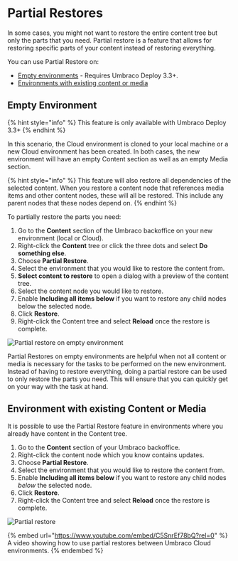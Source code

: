 # Partial Restores

In some cases, you might not want to restore the entire content tree but only the parts that you need. Partial restore is a feature that allows for restoring specific parts of your content instead of restoring everything.

You can use Partial Restore on:

* [Empty environments](partial-restore.md#empty-environment) - Requires Umbraco Deploy 3.3+.
* [Environments with existing content or media](partial-restore.md#environment-with-existing-content-or-media)

## Empty Environment

{% hint style="info" %}
This feature is only available with Umbraco Deploy 3.3+
{% endhint %}

In this scenario, the Cloud environment is cloned to your local machine or a new Cloud environment has been created. In both cases, the new environment will have an empty Content section as well as an empty Media section.

{% hint style="info" %}
This feature will also restore all dependencies of the selected content. When you restore a content node that references media items and other content nodes, these will all be restored. This include any parent nodes that these nodes depend on.
{% endhint %}

To partially restore the parts you need:

1. Go to the **Content** section of the Umbraco backoffice on your new environment (local or Cloud).
2. Right-click the **Content** tree or click the three dots and select **Do something else**.
3. Choose **Partial Restore**.
4. Select the environment that you would like to restore the content from.
5. **Select content to restore** to open a dialog with a preview of the content tree.
6. Select the content node you would like to restore.
7. Enable **Including all items below** if you want to restore any child nodes below the selected node.
8. Click **Restore**.
9. Right-click the Content tree and select **Reload** once the restore is complete.

![Partial restore on empty environment](<../../../umbraco-deploy/deployment-workflow/restoring-content/images/partialRestore-onEmpty (1) (1) (1) (1).gif>)

Partial Restores on empty environments are helpful when not all content or media is necessary for the tasks to be performed on the new environment. Instead of having to restore everything, doing a partial restore can be used to only restore the parts you need. This will ensure that you can quickly get on your way with the task at hand.

## Environment with existing Content or Media

It is possible to use the Partial Restore feature in environments where you already have content in the Content tree.

1. Go to the **Content** section of your Umbraco backoffice.
2. Right-click the content node which you know contains updates.
3. Choose **Partial Restore**.
4. Select the environment that you would like to restore the content from.
5. Enable **Including all items below** if you want to restore any child nodes _below_ the selected node.
6. Click **Restore**.
7. Right-click the Content tree and select **Reload** once the restore is complete.

![Partial restore](../../../umbraco-deploy/deployment-workflow/restoring-content/images/partialRestore-onEnvWithContent.png)

{% embed url="https://www.youtube.com/embed/C5SnrEf78bQ?rel=0" %}
A video showing how to use partial restores between Umbraco Cloud environments.
{% endembed %}
